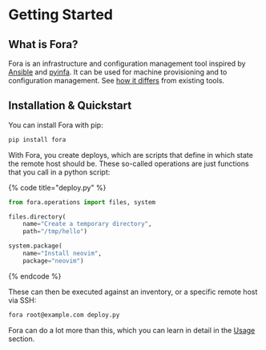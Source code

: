 # Getting Started

## What is Fora?

Fora is an infrastructure and configuration management tool inspired by [Ansible](https://www.ansible.com) and [pyinfa](https://pyinfra.com). It can be used for machine provisioning and to configuration management. See [how it differs](usage/features.md) from existing tools.

## Installation & Quickstart

You can install Fora with pip:

```bash
pip install fora
```

With Fora, you create deploys, which are scripts that define in which state the remote host should be. These so-called operations are just functions that you call in a python script:

{% code title="deploy.py" %}
```python
from fora.operations import files, system

files.directory(
    name="Create a temporary directory",
    path="/tmp/hello")

system.package(
    name="Install neovim",
    package="neovim")
```
{% endcode %}

These can then be executed against an inventory, or a specific remote host via SSH:

```bash
fora root@example.com deploy.py
```

Fora can do a lot more than this, which you can learn in detail in the [Usage](usage/) section.
